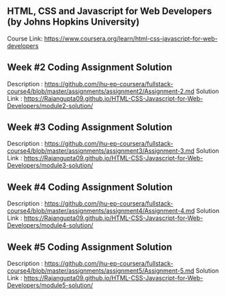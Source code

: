 ## HTML, CSS and Javascript for Web Developers (by Johns Hopkins University)
Course Link:  https://www.coursera.org/learn/html-css-javascript-for-web-developers 

Week #2 Coding Assignment Solution
------------------------------------------------------------
Description   : https://github.com/jhu-ep-coursera/fullstack-course4/blob/master/assignments/assignment2/Assignment-2.md 
Solution Link : https://Rajangupta09.github.io/HTML-CSS-Javascript-for-Web-Developers/module2-solution/    

Week #3 Coding Assignment Solution
------------------------------------------------------------
Description   : https://github.com/jhu-ep-coursera/fullstack-course4/blob/master/assignments/assignment3/Assignment-3.md
Solution Link : https://Rajangupta09.github.io/HTML-CSS-Javascript-for-Web-Developers/module3-solution/  

Week #4 Coding Assignment Solution
------------------------------------------------------------
Description   : https://github.com/jhu-ep-coursera/fullstack-course4/blob/master/assignments/assignment4/Assignment-4.md
Solution Link : https://Rajangupta09.github.io/HTML-CSS-Javascript-for-Web-Developers/module4-solution/

Week #5 Coding Assignment Solution
------------------------------------------------------------
Description   : https://github.com/jhu-ep-coursera/fullstack-course4/blob/master/assignments/assignment5/Assignment-5.md
Solution Link : https://Rajangupta09.github.io/HTML-CSS-Javascript-for-Web-Developers/module5-solution/


